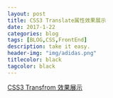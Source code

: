 ```yaml
---
layout: post
title: CSS3 Translate属性效果展示
date: 2017-1-22
categories: blog
tags: [BLOG,CSS,FrontEnd]
description: take it easy.
header-img: "img/adidas.png"
titlecolor: black
tagcolor: black
---
```

<a class="btn btn-primary center-block" style="/*border: 1px black solid;*/text-align: center;background-color: transparent;" href="../../../../../sites/CSS3_Translate_Show.html" target="_blank">CSS3 Transfrom 效果展示</a>
